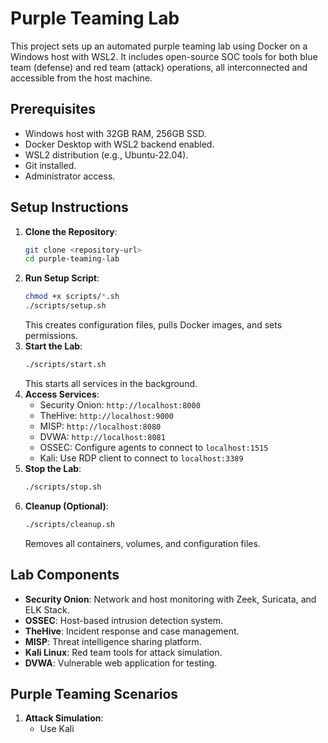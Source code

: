 # Purple Teaming Lab

This project sets up an automated purple teaming lab using Docker on a Windows host with WSL2. It includes open-source SOC tools for both blue team (defense) and red team (attack) operations, all interconnected and accessible from the host machine.

## Prerequisites
- Windows host with 32GB RAM, 256GB SSD.
- Docker Desktop with WSL2 backend enabled.
- WSL2 distribution (e.g., Ubuntu-22.04).
- Git installed.
- Administrator access.

## Setup Instructions
1. **Clone the Repository**:
   ```bash
   git clone <repository-url>
   cd purple-teaming-lab
   ```
2. **Run Setup Script**:
   ```bash
   chmod +x scripts/*.sh
   ./scripts/setup.sh
   ```
   This creates configuration files, pulls Docker images, and sets permissions.
3. **Start the Lab**:
   ```bash
   ./scripts/start.sh
   ```
   This starts all services in the background.
4. **Access Services**:
   - Security Onion: `http://localhost:8000`
   - TheHive: `http://localhost:9000`
   - MISP: `http://localhost:8080`
   - DVWA: `http://localhost:8081`
   - OSSEC: Configure agents to connect to `localhost:1515`
   - Kali: Use RDP client to connect to `localhost:3389`
5. **Stop the Lab**:
   ```bash
   ./scripts/stop.sh
   ```
6. **Cleanup (Optional)**:
   ```bash
   ./scripts/cleanup.sh
   ```
   Removes all containers, volumes, and configuration files.

## Lab Components
- **Security Onion**: Network and host monitoring with Zeek, Suricata, and ELK Stack.
- **OSSEC**: Host-based intrusion detection system.
- **TheHive**: Incident response and case management.
- **MISP**: Threat intelligence sharing platform.
- **Kali Linux**: Red team tools for attack simulation.
- **DVWA**: Vulnerable web application for testing.

## Purple Teaming Scenarios
1. **Attack Simulation**:
   - Use Kali
